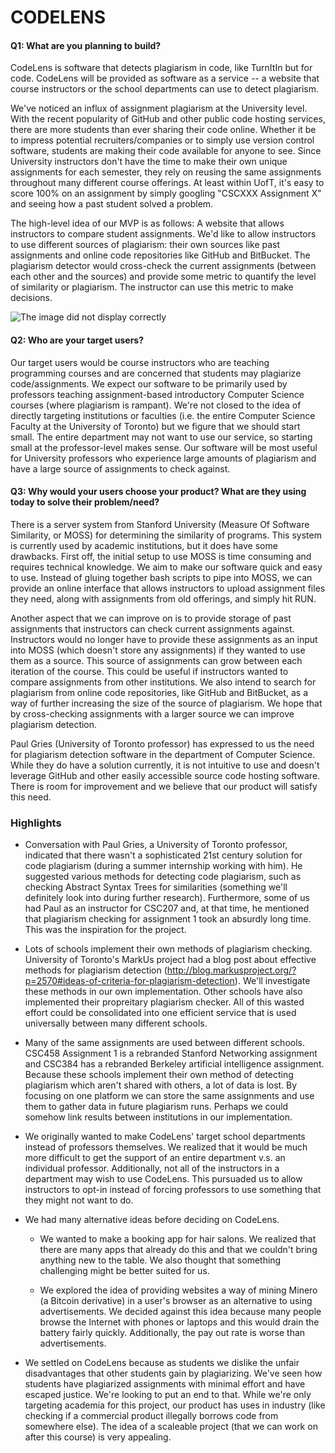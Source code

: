 # CODELENS

#### Q1: What are you planning to build?

CodeLens is software that detects plagiarism in code, like TurnItIn but for code. CodeLens will be provided as software as a service -- a website that course instructors or the school departments can use to detect plagiarism.

We've noticed an influx of assignment plagiarism at the University level. With the recent popularity of GitHub and other public code hosting services, there are more students than ever sharing their code online. Whether it be to impress potential recruiters/companies or to simply use version control software, students are making their code available for anyone to see. Since University instructors don't have the time to make their own unique assignments for each semester, they rely on reusing the same assignments throughout many different course offerings. At least within UofT, it's easy to score 100% on an assignment by simply googling "CSCXXX Assignment X" and seeing how a past student solved a problem.

The high-level idea of our MVP is as follows: A website that allows instructors to compare student assignments. We'd like to allow instructors to use different sources of plagiarism: their own sources like past assignments and online code repositories like GitHub and BitBucket. The plagiarism detector would cross-check the current assignments (between each other and the sources) and provide some metric to quantify the level of similarity or plagiarism. The instructor can use this metric to make decisions.

![The image did not display correctly](https://i.imgur.com/5W8Iy5T.jpg "Layout")

#### Q2: Who are your target users?

Our target users would be course instructors who are teaching programming courses and are concerned that students may plagiarize code/assignments. We expect our software to be primarily used by professors teaching assignment-based introductory Computer Science courses (where plagiarism is rampant). We're not closed to the idea of directly targeting institutions or faculties (i.e. the entire Computer Science Faculty at the University of Toronto) but we figure that we should start small. The entire department may not want to use our service, so starting small at the professor-level makes sense. Our software will be most useful for University professors who experience large amounts of plagiarism and have a large source of assignments to check against.

#### Q3: Why would your users choose your product? What are they using today to solve their problem/need?

There is a server system from Stanford University (Measure Of Software Similarity, or MOSS) for determining the similarity of programs. This system is currently used by academic institutions, but it does have some drawbacks. First off, the initial setup to use MOSS is time consuming and requires technical knowledge. We aim to make our software quick and easy to use. Instead of gluing together bash scripts to pipe into MOSS, we can provide an online interface that allows instructors to upload assignment files they need, along with assignments from old offerings, and simply hit RUN.

Another aspect that we can improve on is to provide storage of past assignments that instructors can check current assignments against. Instructors would no longer have to provide these assignments as an input into MOSS (which doesn't store any assignments) if they wanted to use them as a source. This source of assignments can grow between each iteration of the course. This could be useful if instructors wanted to compare assignments from other institutions. We also intend to search for plagiarism from online code repositories, like GitHub and BitBucket, as a way of further increasing the size of the source of plagiarism. We hope that by cross-checking assignments with a larger source we can improve plagiarism detection.

Paul Gries (University of Toronto professor) has expressed to us the need for plagiarism detection software in the department of Computer Science. While they do have a solution currently, it is not intuitive to use and doesn't leverage GitHub and other easily accessible source code hosting software. There is room for improvement and we believe that our product will satisfy this need.

### Highlights

- Conversation with Paul Gries, a University of Toronto professor, indicated that there wasn't a sophisticated 21st century solution for code plagiarism (during a summer internship working with him). He suggested various methods for detecting code plagiarism, such as checking Abstract Syntax Trees for similarities (something we'll definitely look into during further research). Furthermore, some of us had Paul as an instructor for CSC207 and, at that time, he mentioned that plagiarism checking for assignment 1 took an absurdly long time. This was the inspiration for the project.

- Lots of schools implement their own methods of plagiarism checking. University of Toronto's MarkUs project had a blog post about effective methods for plagiarism detection (http://blog.markusproject.org/?p=2570#ideas-of-criteria-for-plagiarism-detection). We'll investigate these methods in our own implementation. Other schools have also implemented their propreitary plagiarism checker. All of this wasted effort could be consolidated into one efficient service that is used universally between many different schools.

- Many of the same assignments are used between different schools. CSC458 Assignment 1 is a rebranded Stanford Networking assignment and CSC384 has a rebranded Berkeley artificial intelligence assignment. Because these schools implement their own method of detecting plagiarism which aren't shared with others, a lot of data is lost. By focusing on one platform we can store the same assignments and use them to gather data in future plagiarism runs. Perhaps we could somehow link results between institutions in our implementation.

- We originally wanted to make CodeLens' target school departments instead of professors themselves. We realized that it would be much more difficult to get the support of an entire department v.s. an individual professor. Additionally, not all of the instructors in a department may wish to use CodeLens. This pursuaded us to allow instructors to opt-in instead of forcing professors to use something that they might not want to do.

- We had many alternative ideas before deciding on CodeLens.

  - We wanted to make a booking app for hair salons. We realized that there are many apps that already do this and that we couldn't bring anything new to the table. We also thought that something challenging might be better suited for us.

  - We explored the idea of providing websites a way of mining Minero (a Bitcoin derivative) in a user's browser as an alternative to using advertisements. We decided against this idea because many people browse the Internet with phones or laptops and this would drain the battery fairly quickly. Additionally, the pay out rate is worse than advertisements.

 - We settled on CodeLens because as students we dislike the unfair disadvantages that other students gain by plagiarizing. We've seen how students have plagiarized assignments with minimal effort and have escaped justice. We're looking to put an end to that. While we're only targeting academia for this project, our product has uses in industry (like checking if a commercial product illegally borrows code from somewhere else). The idea of a scaleable project (that we can work on after this course) is very appealing.
